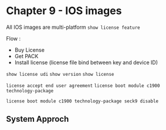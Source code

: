 # Chapter 9 - IOS images



All IOS images are multi-platform
`show license feature`


Flow :
- Buy License
- Get PACK
- Install license (license file bind between key and device ID)

`show license udi`
`show version`
`show license`

`license accept end user agreement`
`license boot module c1900 technology-package`

`license boot module c1900 technology-package seck9 disable`

## System Approch

